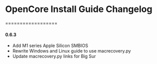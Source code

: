 # OpenCore Install Guide Changelog

==================

#### 0.6.3

* Add M1 series Apple Silicon SMBIOS
* Rewrite Windows and Linux guide to use macrecovery.py
* Update macrecovery.py links for Big Sur
